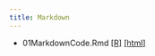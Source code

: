 ```yaml
---
title: Markdown
---
```


 * 01MarkdownCode.Rmd [[R]](/demo/Markdown/01MarkdownCode.Rmd.R) [[html]](/demo/Markdown/01MarkdownCode.Rmd.html)
